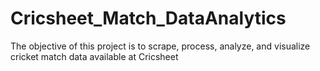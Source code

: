# Cricsheet_Match_DataAnalytics
The objective of this project is to scrape, process, analyze, and visualize cricket match data available at Cricsheet
